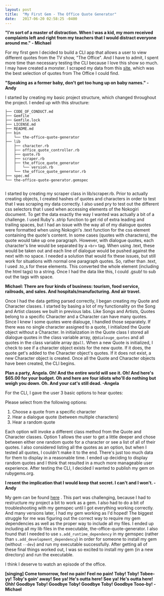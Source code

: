 ```yaml
---
layout: post
title:  "My First Gem - The Office Quote Generator"
date:   2017-06-20 02:58:25 -0400
---
```


 
**"I'm sort of a master of distraction. When I was a kid, my mom received complaints left and right from my teachers that I would distract everyone around me." - Michael**
 
 
For my first gem I decided to build a CLI app that allows a user to view different quotes from the TV show, "The Office".  And I have to admit, I spent more time than necessary testing the CLI because I love this show so much.  I may have created a monster.  I scraped my data from this [site](https://www.tvfanatic.com/quotes/shows/the-office/), which was the best selection of quotes from The Office I could find.  
 
**"Speaking as a former baby, don't get too hung up on baby names." -Andy**
 
I started by creating my basic project structure, which changed throughout the project.  I ended up with this structure:
 
```
├── CODE_OF_CONDUCT.md
├── Gemfile
├── Gemfile.lock
├── LICENSE.md
├── README.md
├── bin
│   └── the-office-quote-generator
├── lib
│   ├── character.rb
│   ├── office_quote_controller.rb
│   ├── quote.rb
│   ├── scraper.rb
│   ├── the_office_quote_generator
│   │   └── version.rb
│   └── the_office_quote_generator.rb
├── spec.md
└── the-office-quote-generator.gemspec
 
```
 
I started by creating my scraper class in lib/scraper.rb.  Prior to actually creating objects, I created hashes of quotes and characters in order to test that I was scraping my data correctly.  I also used pry to test out the different css selectors that I used when accessing elements of the Nokogiri document.  To get the data exactly the way I wanted was actually a bit of a challenge.  I used Ruby's .strip function to get rid of extra leading and trailing spaces, but I had an issue with the way all of my dialogue quotes were formatted when using Nokogiri's .text function for the css element containing the quote's content.  In some cases (quotes with characters), the quote would take up one paragraph.  However, with dialogue quotes, each character's line would be separated by a `<br>` tag.  When using .text, these would be taken out and each line of dialogue would be pushed against the next with no space.  I needed a solution that would fix these issues, but still work for situations with normal one paragraph quotes.  So, rather than .text, I used .to_s for these elements.  This converted the whole element (including the html tags) to a string.  Once I had the data like this, I could .gsub! to sub out the tags with space.  
 
**Michael: There are four kinds of business: tourism, food service, railroads, and sales. And hospitals/manufacturing. And air travel.**
 
Once I had the data getting parsed correctly, I began creating my Quote and Character classes.  I started by basing a lot of my functionality on the Song and Artist classes we built in previous labs.  Like Songs and Artists, Quotes belong to a specific Character and a Character can have many quotes.  Since I knew I some quotes were dialouge, I handled those separately.  If there was no single character assigned to a quote, I initialized the Quote object without a Character.  In initialization in the Quote class I stored all dialogue quotes in the class variable array, `@@dialouge_quotes` and all quotes in the class variable array `@@all`.  When a new Quote is initialized, I check to see if a character object exists for the new quote.  If it does, the quote get's added to the Character object's quotes.  If it does not exist, a new Character object is created. Once all the Quote and Character objects have been created, the CLI begins.  
 
**Plan a party, Angela. Oh! And the entire world will see it. Oh! And here's $65.00 for your budget. Oh and here are four idiots who'll do nothing but weigh you down. Oh. And your cat's still dead. -Angela**
 
For the CLI, I gave the user 3 basic options to hear quotes: 
 
Please select from the following options: 
1. Choose a quote from a specific character
2. Hear a dialogue quote (between multiple characters)
3. Hear a random quote
 
Each option will invoke a different class method from the Quote and Character classes.  Option 1 allows the user to get a little deeper and chose between either one random quote for a character or see a list of all of their quotes.  I also considered listing all the quotes as an option, but when I tested all quotes, I couldn't make it to the end.  There's just too much data for them to display in a reasonable time.  I ended up deciding to display random quotes and I think that resulted in a much more manageable user experience.  After testing the CLI, I decided I wanted to publish my gem on rubygems.org.   
 
**I resent the implication that I would keep that secret. I can't and I won't. -Andy**
 
My gem can be found [here](https://rubygems.org/gems/the-office-quote-generator) .  This part was challenging, because I had to restructure my project a bit to work as a gem.  I also had to do a bit of troubleshooting with my gemspec until I got everything working correctly.  And many versions later, I had my gem working as I'd hoped!  The biggest struggle for me was figuring out the correct way to require my gem dependencies as well as the proper way to include all my files.  I ended up including all my lib files in the executable, the-office-quote-generator.  I also found that I needed to use `s.add_runtime_dependency` in my gemspec (rather than `s.add_development_dependency`) in order for someone to install my gem (without `--dev`) and run my executable successfully.  After getting all of these final things worked out, I was so excited to install my gem (in a new directory) and run the executable.  
 
I think I deserve to watch an episode of the office. 
 
**[singing] Come tomorrow, feel no pain! Feel no pain! Toby! Toby! Tobee-yy! Toby's goin' away! See ya! He's outta here! See ya! He's outta here! Ohh! Goodbye Toby! Goodbye Toby! Goodbye Toby! Goodbye Tooo-by! -Michael**
 

